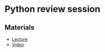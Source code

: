 # Python review session 

## Materials

* [Lecture](https://github.com/robertlakatos/natural-language-processing/blob/master/Word%20Vectors%202%20and%20Word%20Senses/cs224n-2020-lecture02-wordvecs2.pdf)
* [Video](https://stanford.app.box.com/s/50i2a4w29adk0vfc075cuguv3tlu4t1x)
